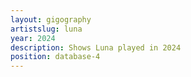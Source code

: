 ```yaml
---
layout: gigography
artistslug: luna
year: 2024
description: Shows Luna played in 2024
position: database-4
---
```

